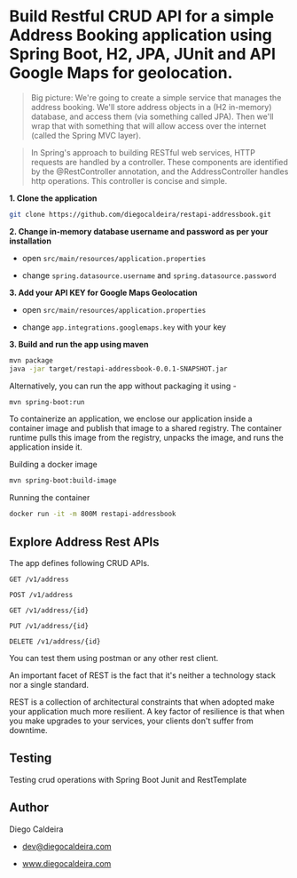 # Build Restful CRUD API for a simple Address Booking application using Spring Boot, H2, JPA, JUnit and API Google Maps for geolocation.

> Big picture: We're going to create a simple service that manages the address booking. We'll store address objects in a (H2 in-memory) database, and access them (via something called JPA). Then we'll wrap that with something that will allow access over the internet (called the Spring MVC layer).

> In Spring's approach to building RESTful web services, HTTP requests are handled by a controller. These components are identified by the @RestController annotation, and the AddressController handles http operations. This controller is concise and simple.


**1. Clone the application**

```bash
git clone https://github.com/diegocaldeira/restapi-addressbook.git
```

**2. Change in-memory database username and password as per your installation**

+ open `src/main/resources/application.properties`

+ change `spring.datasource.username` and `spring.datasource.password`

**3. Add your API KEY for Google Maps Geolocation**

+ open `src/main/resources/application.properties`

+ change `app.integrations.googlemaps.key` with your key

**3. Build and run the app using maven**

```bash
mvn package
java -jar target/restapi-addressbook-0.0.1-SNAPSHOT.jar
```

Alternatively, you can run the app without packaging it using -

```bash
mvn spring-boot:run
```

To containerize an application, we enclose our application inside a container image and publish that image to a shared registry. The container runtime pulls this image from the registry, unpacks the image, and runs the application inside it.

Building a docker image
```bash
mvn spring-boot:build-image
```
Running the container
```bash
docker run -it -m 800M restapi-addressbook
```

## Explore Address Rest APIs

The app defines following CRUD APIs.

    GET /v1/address
    
    POST /v1/address
    
    GET /v1/address/{id}
    
    PUT /v1/address/{id}
    
    DELETE /v1/address/{id}

You can test them using postman or any other rest client.

An important facet of REST is the fact that it's neither a technology stack nor a single standard.

REST is a collection of architectural constraints that when adopted make your application much more resilient.
A key factor of resilience is that when you make upgrades to your services, your clients don't suffer from downtime.

## Testing

Testing crud operations with Spring Boot Junit and RestTemplate

## Author
Diego Caldeira

+ <dev@diegocaldeira.com>

+ www.diegocaldeira.com

